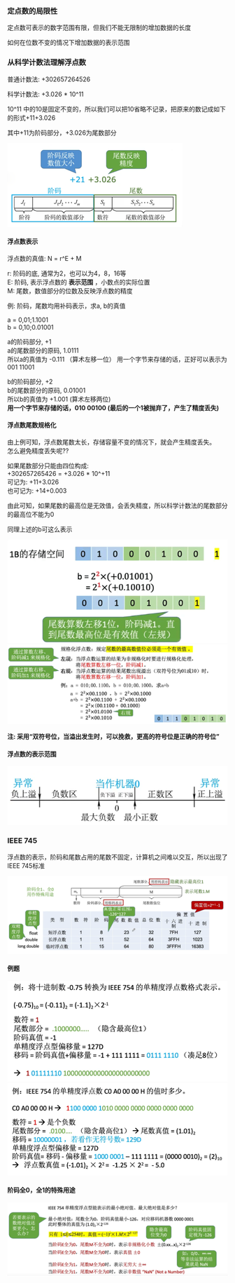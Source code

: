
### 定点数的局限性

定点数可表示的数字范围有限，但我们不能无限制的增加数据的长度

如何在位数不变的情况下增加数据的表示范围

### 从科学计数法理解浮点数

普通计数法: +302657264526

科学计数法: +3.026 * 10^11

10^11 中的10是固定不变的，所以我们可以把10省略不记录，把原来的数记成如下的形式+11+3.026

其中+11为阶码部分，+3.026为尾数部分

<img src="../../images/QQ截图20201206113525.png">

#### 浮点数表示

浮点数的真值: N = r^E + M

r: 阶码的底, 通常为2，也可以为4，8，16等    
E: 阶码, 表示浮点数的 **表示范围** ，小数点的实际位置    
M: 尾数，数值部分的位数及反映浮点数的精度     

例: 阶码，尾数均用补码表示，求a, b的真值

a = 0,01;1.1001   
b = 0,10;0.01001

a的阶码部分, +1     
a的尾数部分的原码, 1.0111     
所以a的真值为 -0.111  （算术左移一位）
用一个字节来存储的话，正好可以表示为 001 11001

b的阶码部分, +2     
b的尾数部分的原码, 0.01001  
所以b的真值为 +1.001  (算术左移两位)  
**用一个字节来存储的话，010 00100 (最后的一个1被抛弃了，产生了精度丢失)**


#### 浮点数尾数规格化

由上例可知，浮点数尾数太长，存储容量不变的情况下，就会产生精度丢失。  
怎么避免精度丢失呢??  

如果尾数部分只能由四位构成:   
+302657265426 = +3.026 * 10^+11  
可记为: +11+3.026  
也可记为: +14+0.003  

由此可知，如果尾数的最高位是无效值，会丢失精度，所以科学计数法的尾数部分的最高位不能为0

同理上述的b可这么表示

<img src="../../images/QQ截图20201206121244.png">

<img src="../../images/QQ截图20201206154150.png">

**注: 采用“双符号位，当溢出发生时，可以挽救，更高的符号位是正确的符号位”**

#### 浮点数的表示范围

<img src="../../images/QQ截图20201206155804.png">

### IEEE 745

浮点数的表示，阶码和尾数占用的尾数不固定，计算机之间难以交互，所以出现了IEEE 745标准

<img src="../../images/QQ截图20201206174512.png">

#### 例题

<img src="../../images/QQ截图20201206180733.png">

<img src="../../images/QQ截图20201206212951.png">

#### 阶码全0，全1的特殊用途

<img src="../../images/QQ截图20201206214221.png">


